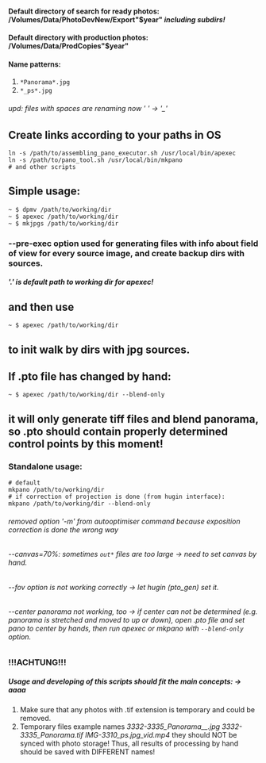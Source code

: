 
#### Default directory of search for ready photos: /Volumes/Data/PhotoDevNew/Export"$year" *including subdirs!*
#### Default directory with production photos: /Volumes/Data/ProdCopies"$year"
#### Name patterns:
1. `*Panorama*.jpg` 
2. `*_ps*.jpg`

###### *upd: files with spaces are renaming now ' ' -> '_'*

## Create links according to your paths in OS
	ln -s /path/to/assembling_pano_executor.sh /usr/local/bin/apexec
	ln -s /path/to/pano_tool.sh /usr/local/bin/mkpano
	# and other scripts
## Simple usage:
	~ $ dpmv /path/to/working/dir
	~ $ apexec /path/to/working/dir
	~ $ mkjpgs /path/to/working/dir

### **--pre-exec option used for generating files with info about field of view for every source image, and create backup dirs with sources.**
#### *'.' is default path to working dir for apexec!*
## and then use
	~ $ apexec /path/to/working/dir
## to init walk by dirs with jpg sources.
## If .pto file has changed by hand:
	~ $ apexec /path/to/working/dir --blend-only
## it will only generate tiff files and blend panorama, so .pto should contain properly determined control points by this moment!
### Standalone usage:
	# default
	mkpano /path/to/working/dir
	# if correction of projection is done (from hugin interface):
	mkpano /path/to/working/dir --blend-only
###### *removed option '-m' from autooptimiser command because exposition correction is done the wrong way*
###### *--canvas=70%: sometimes `out*` files are too large* -> need to set canvas by hand.
###### *--fov option is not working correctly* -> let hugin (pto_gen) set it.
###### *--center panorama not working, too* -> if center can not be determined (e.g. panorama is stretched and moved to up or down), open .pto file and set pano to center by hands, then run apexec or mkpano with `--blend-only` option.
### !!!ACHTUNG!!!
##### *Usage and developing of this scripts should fit the main concepts:* -> aaaa
1. Make sure that any photos with .tif extension is temporary and could be removed.
2. Temporary files example names *3332-3335_Panorama__.jpg* *3332-3335_Panorama.tif* *IMG-3310_ps.jpg_vid.mp4* they should NOT be synced with photo storage! Thus, all results of processing by hand should be saved with DIFFERENT names!